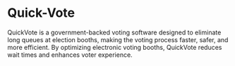 # Quick-Vote
QuickVote is a government-backed voting software designed to eliminate long queues at election booths, making the voting process faster, safer, and more efficient. By optimizing electronic voting booths, QuickVote reduces wait times and enhances voter experience.
